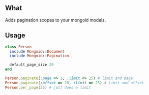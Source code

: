 ## What

Adds pagination scopes to your mongoid models.

## Usage

```ruby
class Person
  include Mongoid::Document
  include Mongoid::Pagination

  default_page_size 20
end

Person.paginate(:page => 2, :limit => 25) # limit and page
Person.paginate(:offset => 20, :limit => 25) # limit and offset
Person.per_page(25) # just does a limit
```
